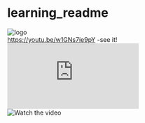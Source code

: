 # learning_readme
![logo](<img src="https://github.com/1539sakshi/learning_readme/blob/master/README.md" width="300" />)
<br>
https://youtu.be/w1GNs7ie9pY -see it!
<br>
[![Watch the video](https://github.com/1539sakshi/learning_readme/blob/master/README.md)](https://youtu.be/w1GNs7ie9pY)
<br>
![Watch the video](https://youtu.be/w1GNs7ie9pY)
<br>
